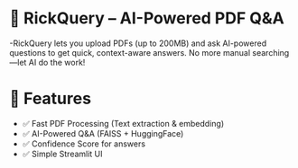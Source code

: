 # 🚀 RickQuery – AI-Powered PDF Q&A
-RickQuery lets you upload PDFs (up to 200MB) and ask AI-powered questions to get quick, context-aware answers. No more manual searching—let AI do the work!

# 🔹 Features
- ✅ Fast PDF Processing (Text extraction & embedding)
- ✅ AI-Powered Q&A (FAISS + HuggingFace)
- ✅ Confidence Score for answers
- ✅ Simple Streamlit UI
